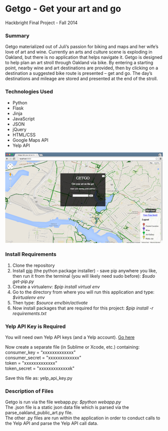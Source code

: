 Getgo - Get your art and go
=====

Hackbright Final Project - Fall 2014

<h3><strong>Summary</strong></h3>
Getgo materialized out of Juli’s passion for biking and maps and her wife’s love of art and wine. Currently an arts and culture scene is exploding in Oakland, but there is no application that helps navigate it. Getgo is designed to help plan an art stroll through Oakland via bike. By entering a starting point, nearby wine and art destinations are provided, then by clicking on a destination a suggested bike route is presented – get and go.  The day’s destinations and mileage are stored and presented at the end of the stroll.</div><br>   

<div><h3><strong>Technologies Used</strong></h3>
<ul><li>Python</li>
<li>Flask</li>
<li>Jinja</li>
<li>JavaScript</li>
<li>JSON</li>
<li>jQuery</li>
<li>HTML/CSS</li>
<li>Google Maps API</li>
  <li>Yelp API</li></ul></div>

![Homepage screenshot](/static/css/screenshots/homepage.png)

<h3><strong>Install Requirements</strong></h3>
  <ol><li>Clone the repository</li>
    <li>Install <a href="http://pip.readthedocs.org/en/latest/installing.html">pip</a> (the python package installer) - save pip anywhere you like, then run it from the terminal (you will likely need sudo before): <em>$sudo get-pip.py</em> </li>
    <li>Create a virtualenv: <em>$pip install virtual env</em></li>
    <li>Go to the directory from where you will run this application and type: <em>$virtualenv env</em></li>
    <li>Then type: <em>$source env/bin/activate</em></li>
    <li>Now install packages that are required for this project: <em>$pip install -r requirements.txt</em></li></ol>

<h3><strong>Yelp API Key is Required</strong></h3>
You will need own Yelp API keys (and a Yelp account).
<a href="http://www.yelp.com/developers/documentation/v2/overview"> Go here</a><br>

Now create a separate file (in Sublime or Xcode, etc.) containing:<br>
consumer_key = “xxxxxxxxxxxxx"<br>
consumer_secret = "xxxxxxxxxxxxx"<br>
token = "xxxxxxxxxxxxx"<br>
token_secret = "xxxxxxxxxxxxxk"<br>

Save this file as: yelp_api_key.py<br>


<h3><strong>Description of Files</strong></h3>
Getgo is run via the file webapp.py: <em>$python webapp.py</em><br>
The .json file is a static json data file which is parsed via the parse_oakland_public_art.py file.<br>
The other .py files are run within the application in order to conduct calls to the Yelp API and parse the Yelp API call data.

